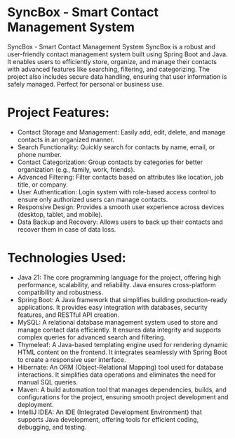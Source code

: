 # SyncBox - Smart Contact Management System
 SyncBox - Smart Contact Management System SyncBox is a robust and user-friendly contact management system built using Spring Boot and Java. It enables users to efficiently store, organize, and manage their contacts with advanced features like searching, filtering, and categorizing. The project also includes secure data handling, ensuring that user information is safely managed. Perfect for personal or business use.

# Project Features:
- Contact Storage and Management: Easily add, edit, delete, and manage contacts in an organized manner.
- Search Functionality: Quickly search for contacts by name, email, or phone number.
- Contact Categorization: Group contacts by categories for better organization (e.g., family, work, friends).
- Advanced Filtering: Filter contacts based on attributes like location, job title, or company.
- User Authentication: Login system with role-based access control to ensure only authorized users can manage contacts.
- Responsive Design: Provides a smooth user experience across devices (desktop, tablet, and mobile).
- Data Backup and Recovery: Allows users to back up their contacts and recover them in case of data loss.

# Technologies Used:
- Java 21: The core programming language for the project, offering high performance, scalability, and reliability. Java ensures cross-platform compatibility and robustness.
- Spring Boot: A Java framework that simplifies building production-ready applications. It provides easy integration with databases, security features, and RESTful API creation.
- MySQL: A relational database management system used to store and manage contact data efficiently. It ensures data integrity and supports complex queries for advanced search and filtering.
- Thymeleaf: A Java-based templating engine used for rendering dynamic HTML content on the frontend. It integrates seamlessly with Spring Boot to create a responsive user interface.
- Hibernate: An ORM (Object-Relational Mapping) tool used for database interactions. It simplifies data operations and eliminates the need for manual SQL queries.
- Maven: A build automation tool that manages dependencies, builds, and configurations for the project, ensuring smooth project development and deployment.
- IntelliJ IDEA: An IDE (Integrated Development Environment) that supports Java development, offering tools for efficient coding, debugging, and testing.